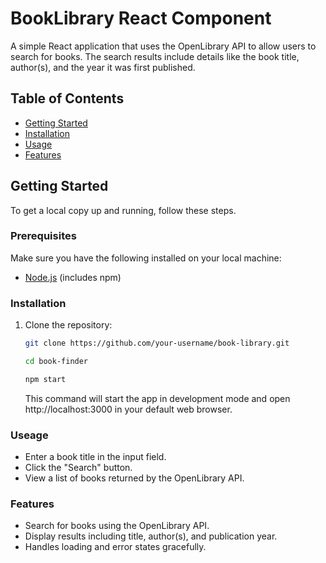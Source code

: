 # BookLibrary React Component

A simple React application that uses the OpenLibrary API to allow users to search for books. The search results include details like the book title, author(s), and the year it was first published.

## Table of Contents

- [Getting Started](#getting-started)
- [Installation](#installation)
- [Usage](#usage)
- [Features](#features)

## Getting Started

To get a local copy up and running, follow these steps.

### Prerequisites

Make sure you have the following installed on your local machine:

- [Node.js](https://nodejs.org/) (includes npm)

### Installation

1. Clone the repository:

   ```bash
   git clone https://github.com/your-username/book-library.git
   ```

   ```bash
   cd book-finder
   ```

   ```bash
   npm start
   ```

   This command will start the app in development mode and open http://localhost:3000 in your default web browser.

### Useage

- Enter a book title in the input field.
- Click the "Search" button.
- View a list of books returned by the OpenLibrary API.

### Features

- Search for books using the OpenLibrary API.
- Display results including title, author(s), and publication year.
- Handles loading and error states gracefully.

